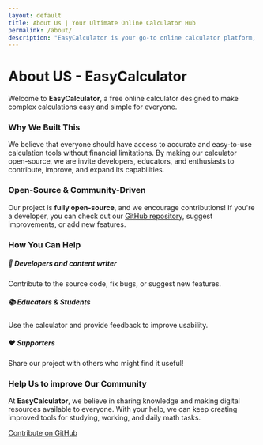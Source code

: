 ```yaml
---
layout: default
title: About Us | Your Ultimate Online Calculator Hub
permalink: /about/
description: "EasyCalculator is your go-to online calculator platform, offering 500+ powerful calculators for finance, health, math, fitness, and more. Simplify your calculations with accuracy and ease—all in one place!"
---
```


<div class="container">
<h1>About US - EasyCalculator</h1>
<p>Welcome to <strong>EasyCalculator</strong>, a free online calculator designed to make complex calculations easy and simple for everyone.</p>
<h3>Why We Built This</h3>
<p>We believe that everyone should have access to accurate and  easy-to-use calculation tools without financial limitations. By making our calculator open-source, we are invite developers, educators, and enthusiasts to contribute, improve, and expand its capabilities.</p>
<h3>Open-Source & Community-Driven</h3>
<p>Our project is <strong>fully open-source</strong>, and we encourage contributions! If you're a developer, you can check out our <a href="https://github.com/easycalculator-org/easycalculator" class="text-primary">GitHub repository</a>, suggest improvements, or add new features.</p>
<div class="row mt-4">
<div class="col-md-12 text-center">
                <h3>How You Can Help</h3>
            </div>
            <div class="col-md-4 text-center">
                <h5>🚀 Developers and content writer</h5>
                <p>Contribute to the source code, fix bugs, or suggest new features.</p>
            </div>
            <div class="col-md-4 text-center">
                <h5>📚 Educators & Students</h5>
                <p>Use the calculator and provide feedback to improve usability.</p>
            </div>
            <div class="col-md-4 text-center">
                <h5>❤️ Supporters</h5>
                <p>Share our project with others who might find it useful!</p>
            </div>
        </div>
<div class="row mt-5 text-center">
            <div class="col-lg-12">
                <h3>Help Us to improve Our Community</h3>
                <p>At <strong>EasyCalculator</strong>, we believe in sharing knowledge and making digital resources available to everyone. With your help, we can keep creating improved tools for studying, working, and daily math tasks.</p>
                <a href="https://github.com/easycalculator-org/easycalculator" class="btn btn-primary mt-3">Contribute on GitHub</a>
            </div>
        </div>
    </div>